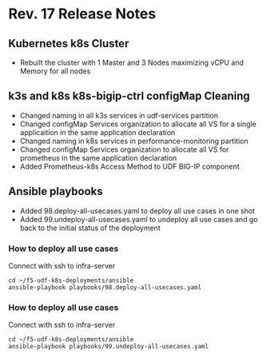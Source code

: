 # Rev. 17 Release Notes

## Kubernetes k8s Cluster

- Rebuilt the cluster with 1 Master and 3 Nodes maximizing vCPU and Memory for all nodes 

## k3s and k8s k8s-bigip-ctrl configMap Cleaning

- Changed naming in all k3s services in udf-services partition
- Changed configMap Services organization to allocate all VS for a single applicaition in the same application declaration
- Changed naming in k8s services in performance-monitoring partition
- Changed configMap Services organization to allocate all VS for prometheus in the same application declaration
- Added Prometheus-k8s Access Method to UDF BIG-IP component

## Ansible playbooks

- Added 98.deploy-all-usecases.yaml to deploy all use cases in one shot
- Added 99.undeploy-all-usecases.yaml to undeploy all use cases and go back to the initial status of the deployment

### How to deploy all use cases

Connect with ssh to infra-server

```
cd ~/f5-udf-k8s-deployments/ansible
ansible-playbook playbooks/98.deploy-all-usecases.yaml
```

### How to deploy all use cases

Connect with ssh to infra-server

```
cd ~/f5-udf-k8s-deployments/ansible
ansible-playbook playbooks/99.undeploy-all-usecases.yaml
```

